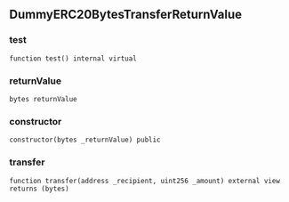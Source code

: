 ## DummyERC20BytesTransferReturnValue

### test

```solidity
function test() internal virtual
```

### returnValue

```solidity
bytes returnValue
```

### constructor

```solidity
constructor(bytes _returnValue) public
```

### transfer

```solidity
function transfer(address _recipient, uint256 _amount) external view returns (bytes)
```

